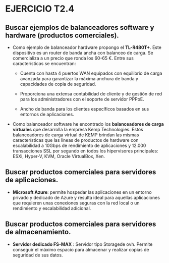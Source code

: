 # EJERCICIO T2.4

## Buscar ejemplos de balanceadores software y hardware (productos comerciales).

* Como ejemplo de balanceador hardware propongo el **TL-R480T+**. Este dispositivo es un router de banda ancha con balanceo de carga. Se comercializa a un precio que ronda los 60-65 €. Entre sus características se encuentran:
	
	* Cuenta con hasta 4 puertos WAN equipados con equilibrio de carga avanzada para garantizar la máxima anchura de banda y capacidades de copia 		de seguridad.

    * Proporciona una extensa contabilidad de cliente y de gestión de red para los administradores con el soporte de servidor PPPoE.
    
	* Ancho de banda para los clientes específicos basados en sus entornos de aplicaciones.



* Como balanceador software he encontrado los **balanceadores de carga virtuales** que desarrolla la empresa Kemp Technologies. 
Estos balanceadores de carga virtual de KEMP brindan las mismas características que las líneas de productos de hardware con escalabilidad a 10Gbps de rendimiento de aplicaciones y 12.000 transacciones SSL por segundo en todos los hipervisores principales: ESXi, Hyper-V, KVM, Oracle VirtualBox, Xen.


## Buscar productos comerciales para servidores de aplicaciones.

* **Microsoft Azure**: permite hospedar las aplicaciones en un entorno privado y dedicado de Azure y resulta ideal para aquellas aplicaciones que requieren unas conexiones seguras con la red local o un rendimiento y escalabilidad adicional. 

## Buscar productos comerciales para servidores de almacenamiento.

* **Servidor dedicado FS-MAX** : Servidor tipo Storagede ovh. Permite conseguir el máximo espacio para almacenar y realizar copias de seguridad de sus datos. 

